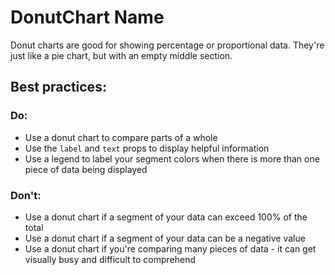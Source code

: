 # DonutChart Name

Donut charts are good for showing percentage or proportional data. They're just like a pie chart, but with an empty middle section.

## Best practices:

### Do:

- Use a donut chart to compare parts of a whole
- Use the `label` and `text` props to display helpful information
- Use a legend to label your segment colors when there is more than one piece of data being displayed

### Don't:

- Use a donut chart if a segment of your data can exceed 100% of the total
- Use a donut chart if a segment of your data can be a negative value
- Use a donut chart if you're comparing many pieces of data - it can get visually busy and difficult to comprehend
